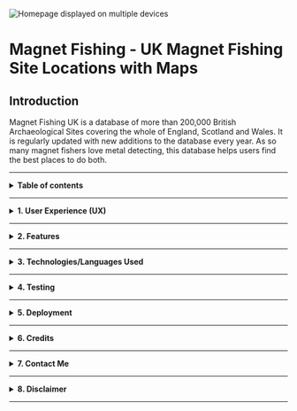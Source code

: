 ![Homepage displayed on multiple devices]() 

# **Magnet Fishing - UK Magnet Fishing Site Locations with Maps**

## **Introduction**

Magnet Fishing UK is a database of more than 200,000 British Archaeological Sites covering the whole of England, Scotland and Wales. It is regularly updated with new additions to the database every year. As so many magnet fishers love metal detecting, this database helps users find the best places to do both. 

<hr>

<details>
<summary><strong>Table of contents</strong></summary>

### **1. User Experience (UX)**
  * 1.1 Target audience
  * 1.2 Visitor goals
  * 1.3 Business goals
  * 1.4 User stories
  * 1.5 Design choices
  * 1.6 Wire frames

### **2. Features**
  * 2.1 The Navbar
  * 2.2 The Footer
  * 2.3 The Homepage
  * 2.4 Search Results 
  * 2.5 About
  * 2.6 Gallery 
  * 2.7 News
  * 2.8 Resources
    * 2.8.1 Best place for magnet fishing 
    * 2.8.2 Using Archi database  
    * 2.8.3 Using old maps
    * 2.8.4 Best magnets to use
    * 2.8.5 Fishing tips and techniques 
  * 2.9 More
    * 2.9.1 FAQ
    * 2.9.2 Terms & Conditions
    * 2.9.3 Contact Us
  * 2.10 Subscribe 
  * 2.11 Features left to implement

### **3. Technologies/Languages Used**
  * 3.1 VSCode
  * 3.2 HTML5
  * 3.3 CSS
  * 3.4 JavaScript
  * 3.5 Pearl
  * 3.6 Bootstrap (Version 5)
  * 3.7 Animate CSS
  * 3.8 Google fonts 
  * 3.9 Font Awesome 
  * 3.10 Coolors
  * 3.11 Lightbox
  * 3.12 Balsamiq
  * 3.13 Grammarly
  * 3.14 Form Submit

### **4. Testing**
  * 4.1 See [testing.md](testing.md) document 

### **5. Deployment**

  * 5.1 Deployment 
  * 5.2 Cloning 
  * 5.3 Cloning Desktop

### **6. Credits**
  * 6.1 Media
  * 6.2 Code

### **7. Contact**
  * 7.1 LinkedIn
  * 7.2 Email
  * 7.3 Skype

### **8. Disclaimer**

  * 8.1 Disclaimer on project 

</details>

<hr>

<details>
<summary><strong>1. User Experience (UX)</strong></summary>
<br>

### **1.1 Target Audience**

This website is aimed at anyone who is interested in taking up magnet fishing, or anyone who is currently active as a Magnet Fisher. Magnet Fishing. Magnet fishing uses a strong magnet to try and grab ferrous metal objects that are hidden or lost underwater.

### **1.2 Visitor goals**    

As i visitor to the site i want to be able to search nationwide for locations that may prove fruitful as a magnet fisher. I also want to keep up to date with news and events in the Magnet Fishing community.

### **1.3 Business goals**

The site provides some limited information to users free of charge, however, to access all of the records requires users to have paid subscription. The business goal of the site is to drive paid subscription membership.

### **1.4 User Stories**
<br>


### **1.5 Design choices** 

**FONTS**

I decided i would use the Google font [Ibarra Real Nova](https://fonts.google.com/specimen/Ibarra+Real+Nova) for this project.

![Image of Ibarra Real Nova font](/assets/images/readme_images/ibarra_real_nova_font.png)

**ICONS**

The icons that i have used on the site came from [Font Awesome](https://fontawesome.com/)

**COLORS**

The bulk of the site is made up of full page background imagery. This was done intentionally so each page has its own feel without needing to add a lot of CSS. The colour scheme we used for the site is below:

![Image of colour scheme used](/assets/images/readme_images/magnet_fishing_colours.png)

### **1.6 Wire Frames** 

<!-- Need to add these -->
[Homepage Desktop]()<br>
[Homepage Mobile & iPad]()<br>
[About Us Desktop]()<br>
[About Us Mobile & iPad]()<br>
[Cleaning Services Desktop]()<br>
[Cleaning Services Mobile & iPad]()<br>
[Our Promise Desktop]()<br>
[Our Promise Mobile & iPad]()<br>
[FAQ Desktop]()<br>
[FAQ Mobile & iPad]()<br>
[Contact Us Desktop]()<br>
[Contact Us Mobile & iPad]()

</details>

<hr>

<details>
<summary><strong>2. Features</strong></summary>
<br>

### **2.1 The Navbar**

![Image of desktop Navbar](/assets/images/readme_images/desktop_navbar.png)

The Navbar i used is a standard Bootstrap 5 Navbar. The menu items in the Navbar may change over time as the site develops, but the current ones we have are: 

1. Home
2. About
3. Gallery
4. News
5. Resources<br>
    5.1 Best place for magnet fishing<br>
    5.2 Using Archi database<br>
    5.3 Using old maps<br>
    5.4 Best magnets to use<br>
    5.5 Fishing tips and techniques<br>
6. More<br>
    6.1 FAQ
    6.2 Terms & Conditions
    6.3 Contact Us
7. Subscribe

On mobile devices the Navbar will collapse and expand depending on the users screen size. The navbar can be collapsed and expanded by clicking on the 3 Ellipsis dots. I chose not to use a hamburger menu as the Ellipsis dots looked better.   

**MOBILE NAVBAR**
![Image of mobile Navbar](/assets/images/readme_images/mobile_navbar.png)

<br>

**MOBILE NAVBAR EXPANDED**
![Image of mobile Navbar](/assets/images/readme_images/mobile_navbar_expanded.png)


### **2.2 The Footer** 

![Image of main footer](/assets/images/readme_images/footer_desktop.png)

The footer on both desktop and mobile is broken up into 3 separate sections. Those sections are:

**1. Navigation**

The navigate section has most of the links that the user will find in the navbar. The user can click on these links and redirect to these pages direct from the footer

**2. Subscribe to newsletter**

To help drive subscriptions and user engagement there is a subscribe to our newsletter input box in the footer  

**3. Copyright and social media links**

Finally the sub footer contains the copyright and social media links. There is also a scroll to top of page button next to the icons. 

**Mobile Footer**

On mobile devices the footer will rearrange and change to a stacked display. Users will still see all of the elements on mobile they do on desktop, only the layout is rearranged. 

![Image of mobile footer](/assets/images/readme_images/footer_mobile.png)

### **2.3 The Homepage**

![Image of home page](/assets/images/readme_images/homepage.png)

The homepage is where the main search functionality of the site is hosted. Here users are prompted to enter a geographical location in the UK and press the go fishing button to perform a search. The ARCHI UK search engine will then deliver all of the results on a new page. The results displayed will be capped to within a specified radius of the original geographical search area.

**THE SEARCH BAR**

![Image of search bar](/assets/images/readme_images/homepage_search_bar.png)

The search bar is a bootstrap form that has 2 input fields and and an action button. The first input field is where the user will enter the georgraphical location to search.

The second input field is a hidden password field. The search functionality of the site will return different data for subscribed users vs none subscribed users. The default site functionality is for none subscribed users. The search functionality will not work if the password field is not on the form, hence why the input is hidden. 

The action button has a JavaScript `onClick()` function on it that is called when the user clicks to perform a search.

### **2.4 Search Results**

The search results page is generated after a user has entered geographical location in the search bar on the homepage. The search results page has 2 separate sections.

The first section will display the different types of maps that are available to the user for the location they have searched in. The user will be returned current maps as well as old historical maps (See image below)

![Image of search results page maps](/assets/images/readme_images/search_results_maps.png)

The second section will show the user all of the individual reports for the geographical area they have searched in. These will be returned in a list format (See image below)

![Image of search results page reports](/assets/images/readme_images/search_results_list.png)

If the user is a paid subscriber then they will be able to access all of the reports, maps and content. If the user is an unsubscribed user then only a portion of the data will be free to view. Users can see what data is behind the paywall as it will say `[upgrade]` next to it. They need ot become a subscriber to access all of this data.

### **2.5 About**
![Image of about us page](/assets/images/readme_images/about_page.png)

The about page gives a short description about the Magnet Fishing website, what the site offers to users, and also mentions the benefits of becoming a paid subscribed member. 

### **2.6 Gallery**
![Image of gallery page](/assets/images/readme_images/gallery.png)

The gallery page is a mobile responsive page that uses lightbox. The gallery page is made up of 3 columns and each column has a number of rows in it. Each picture is on its own row. This structure was chosen so the gallery pictures would all fit together no matter what size image is uploaded.

**HOVER FUNCTIONALITY** 

To add some responsiveness to the site when a desktop user hovers over an image the image will slightly increase in size.

**VIEW IMAGE**

Finally when a user clicks on an image the image will enlarge. Here users will also see the title of the image, how many images are in the entire gallery, and also the back and forward controls to allow the user to click forwards and backwards through the images in full screen. The user can also close the image by clicking on the `X` at the bottom of the image to return to the gallery.

![Image full screen](/assets/images/readme_images/gallery_image_full_screen.png)

**MOBILE GALLERY**

On mobile devices the page will re-adjust and the page will go from 3x columns to just 1x column.

![Image mobile gallery](/assets/images/readme_images/gallery_mobile.png)

### **2.7 News**
![Image of news page](/assets/images/readme_images/news_page.png)

The news page is divided up into 2 sections. At the top of the page users will see the sign up to our newsletter prompt. This is a replica of the sign up to our newsletter found in the footer, it just has different CSS. 

Below the newsletter sign up prompt users see the a newsfeed section. Each newsfeed story will display 3 pieces of data.

1. The date the news item was posted
2. A short summary of what the news story was about
3. A link to the original article

![Image of individual news story](/assets/images/readme_images/newsfeed_template.png)

As the newsfeed will contain a lot of stories to be displayed, i have added an `overflow-y: scroll` in the newsfeed so all of the content will be be contained in its `<div>` and users can scroll through the stories. The latest stories will appear at the top with the oldest stories appearing at the bottom. 

### **2.8 Resources Dropdown**
![Image of resources dropdown](/assets/images/readme_images/resources_dropdown.png)

The resources dropdown menu contains links to the following pages:

1. Best place for magnet fishing<br>
2. Using Archi database<br>
3. Using old maps<br>
4. Best magnets to use<br>
5. Fishing tips and techniques<br> 

**Best place for magnet fishing**
![Image of best place for magnet fishing page](/assets/images/readme_images/best_place%20for_magnet_fishing.png)

This page will inform users the best places to go Magnet Fishing

**Using Archi database**
![Image of using archi database page](/assets/images/readme_images/using_archi_database.png)

This page will provide instructions to users on how to use the Archi database so they can get the best results from their subscription and the website.

**Using Old Maps**
![Image of using old maps page](/assets/images/readme_images/using_old_maps.png)

The Archi database will also provide paid members with access to historical maps. Many of these maps date back centuries to roman times. These maps are different than the modern maps we use today. This page will inform users how to use these old maps correctly.

**Best magnets to use**
![Image of best magnets to use page](/assets/images/readme_images/best_magnets_to_use.png)

This page will provide users with information on the different types of magnets to use when magnet fishing. Different types of magnets will have different properties and will have different benefits when being used.

**Fishing tips and techniques**
![Image of fishing tips and techniques page](/assets/images/readme_images/fishing_tips_and_techniques.png)

This page will provide users with tips and techniques to use when magnet fishing so they can get the best results.

### **2.9 The More Dropdown**
![Image of the more dropdown menu](/assets/images/readme_images/more_dropdown.png)

The resources dropdown menu contains links to the following pages:

1. FAQ
2. Terms & Conditions
3. Contact Us

**F.A.Q Page**
![Image of the faq page](/assets/images/readme_images/faq_page.png)

The FAQ page is a page that contains a list of frequently asked questions that users of the site and Magnet Fishers may have. 

**Terms & Conditions Page**
![Image of the terms & conditions page](/assets/images/readme_images/t_and_c_page.png)

The Terms & Conditions page is a page that contains a list of the terms and conditions that users of the site and Magnet Fishers must agree to.

**Contact Us Page**
![Image of the contact us page](/assets/images/readme_images/contact_us_page.png)

The contact us page has a contact form that comes from formsubmit. Users of the site can use this form to contact the site administrators. Formsubmit dont have highly customizable forms so the fields on the form are:

1. The users name - `<input type="text">`
2. The users email `<input type="email">`
3. The users message `<textarea>`
4. Send message button `<button type="submit">` 

### **2.10 Subscribe**
![Image of the subscribe page](/assets/images/readme_images/subscribe_page.png)

The subscribe page is where users can purchase a full paid membership for the site. User have an option of purchasing a monthly subscription, or an annual subscription. The annual subscription offers considerable savings over a monthly subscription.

### **2.11 Features Left To Implement**
</details>

<hr>

<details>
<summary><strong>3. Technologies/Languages Used</strong></summary>
<br>

3.1 [VS Code](https://code.visualstudio.com/) - I used Visual Studio Code for all of the coding during the project<br>
3.2 [HTML5](https://en.wikipedia.org/wiki/HTML) - The markup language used for this project.<br>
3.3 [CSS](https://en.wikipedia.org/wiki/CSS) - I used CSS to help alter and adjust the presentation of the website to create a pleasant user experience.<br>
3.4 [JavaScript](https://www.javascript.com/about) - JavaScript often abbreviated as JS, is a programming language that conforms to the ECMAScript specification. Alongside HTML and CSS, JavaScript is one of the core technologies of the World Wide Web.<br>
3.5 [Pearl](https://www.perl.org/) - Pearl is a highly capable, feature-rich programming language with over 30 years of development. The Archi search engine was developed in pearl<br>
3.6 [Bootstrap 5](https://getbootstrap.com/) - Bootstrap is the most popular CSS Framework for developing responsive and mobile-first websites. Bootstrap 5 is the version i used for the development of this project.<br>
3.7 [Animate CSS](https://animate.style/) - Animate.css is a library of ready-to-use, cross-browser animations for use in your web projects. Great for emphasis, home pages, sliders, and attention-guiding hints.<br>
3.8 [Google fonts](https://fonts.google.com/) - A library of 1,023 free licensed font families for developers to choose from.<br>
3.9 [Font Awesome](https://fontawesome.com/) - A library of 1,600+ free to use icons that can be customized even further with CSS<br>
3.10 [Coolors](https://coolors.co/) - A free to use colour generator where users can browse and create beautiful color combinations.<br>
3.11 [Lightbox](https://lokeshdhakar.com/projects/lightbox2/) - Lightbox is a free to use script used to overlay images on the current page. It's a snap to setup and works on all modern browsers.<br>
3.12 [Balsamiq](https://balsamiq.com/wireframes/)- Balsamiq is a rapid low-fidelity UI wireframing tool that reproduces the experience of sketching on a notepad or whiteboard. Used for producing the wire frames for this project.<br>
3.13 [Grammarly](https://www.grammarly.com/) - Grammarly is a cloud-based typing assistant that reviews spelling, grammar, punctuation, clarity, engagement, and delivery mistakes. It uses artificial intelligence to identify and search for an appropriate replacement for the error it locates.<br>
3.14 [Form Submit](https://formsubmit.co/) - Formsubmit is a product that was developed by Devro Labs. Form submit is a free to use contact form that requires very little set up and allows users to directly message website administrators. 
</details>

<hr>

<details>
<summary><strong>4. Testing</strong></summary>
<br>

* Testing information can be found in the [testing.md](testing.md) file
</details>

<hr>

<details>
<summary><strong>5. Deployment</strong></summary>
<br>

### **5.1 Deployment**  

The site is currently deployed on ARCHI UK servers. The link to the published site can be found by clicking here [Magnet Fishing](https://magnetfishinguk.com/)

### **5.2 Cloning**

You can clone the projects repository to your local computer by following the steps below:

<!-- **Cloning a repository using the command line** -->

1. On github navigate to the project repository. The link can be found here: https://github.com/smcgdub/Magnet-Fishing
2. Click on the tab that says < >code 
3. Above the files, click the button that says &#8595;code

![Github code button](/assets/images/readme_images/github-code-button.png)

4. From the menu select HTTPS
5. Click on the clipboard icon on the right hand side (Image below)

![Github copy link button](/assets/images/readme_images/github-clipboard.png)

6. Open the terminal in your IDE
7. Change the current working directory to the location where you want the cloned directory.
8. In terminal type `git clone` and then paste the URL you copied earlier 
https://github.com/smcgdub/Magnet-Fishing
9. Press Enter to create your local clone.

### **5.3 Cloning To Desktop**
You can also clone the project from Github direct to your Desktop. To do this you can do the following: 

1. On github navigate to the projects repository. The link can be found here: https://github.com/smcgdub/Magnet-Fishing
2. Click on the tab that says < >code 
3. From the dropdown menu select the option DownloadZip
4. The zipped file will now download to your desktop, drag and drop this unzipped file to your IDE and you can open the project. 
</details>

<hr>

<details>
<summary><strong>6. Credits</strong></summary>
<br>

### **6.1 Media** 

1. Background image on the homepage goes to [Chris Boland](https://unsplash.com/@chrisboland) - Link to image is [here](https://unsplash.com/photos/t5qBPfytTyE)
2. Background image on the about us page goes to [Thomas Dils](https://unsplash.com/@tdils) - Link to image is [here](https://unsplash.com/photos/n5ze51K3Kb8)
3. Background image on the news page goes to [Markus Winkler](https://unsplash.com/@markuswinkler) - Link to image is [here](https://unsplash.com/photos/aId-xYRTlEc)
4. Background image on the best places for Magnet Fishing page goes to [Annie Spratt](https://unsplash.com/@anniespratt) - Link to image is [here](https://unsplash.com/photos/AFB6S2kibuk)
5. Background image on the best places for Magnet Fishing page goes to [Annie Spratt](https://unsplash.com/@anniespratt) - Link to image is [here](https://unsplash.com/photos/AFB6S2kibuk)
6. Background image on the using the Archi database page goes to [Dariusz Sankowski](https://unsplash.com/@dariuszsankowski) - Link to image is [here](https://unsplash.com/photos/3OiYMgDKJ6k)
7. Background image on the using the using old maps page goes to [Nik Shuliahin](https://unsplash.com/@tjump) - Link to image is [here](https://unsplash.com/photos/rkFIIE9PxH0)
8. Background image on the best magnets to use page goes to [Dan Cristian Pădureț](https://unsplash.com/@dancristianpaduret) - Link to image is [here](https://unsplash.com/photos/BxgVEo_rF-o)
9. Background image on the fishing tips & techniques page goes to [mostafa meraji](https://unsplash.com/@mostafa_meraji) - Link to image is [here](https://unsplash.com/photos/mh_uzh5A2uM)
10. Background image on the F.A.Q and the terms & conditions page goes to [John Salzarulo](https://unsplash.com/@johnsalzarulo) - Link to image is [here](https://unsplash.com/photos/wtjrpjZABcQ)
11. Background image on the contact us page goes to [Ben Lambert](https://unsplash.com/@benlambertmedia) - Link to image is [here](https://unsplash.com/photos/RNOJMHP1TIg)
12. Background image on the subscribe page goes to [Andrew Neel](https://unsplash.com/@andrewtneel) - Link to image is [here](https://unsplash.com/photos/1-29wyvvLJA)

### **6.2 Code** 

The image gallery on the site was based upon a tutorial i found on YouTube by a content creator called [Faruk](https://www.youtube.com/channel/UCWSxIkJatgMC3UBwStTgu1Q). The tutorial can be viewed [here](https://www.youtube.com/watch?v=IAUd5YZiy6w). I have added some of my own code to this gallery so its look and functionality works the way i wanted it to. 
</details>

<hr>

<details>
<summary><strong>7. Contact Me</strong></summary>
<br>

Feel free to contact me on any of the following channels:<br>

7.1 [LinkedIn](https://www.linkedin.com/in/stephenmcgovern01/)<br>
7.2 [Email](mailto:smcgdub@gmail.com)<br>
7.3 [Skype](https://join.skype.com/invite/ndruMu7qVuKZ)<br>
7.4 [My Portfolio Page](https://stephens-portfolio.com/)<br>
</details>

<hr>

<details>
<summary><strong>8. Disclaimer</strong></summary>
<br>

</details>

<hr>
